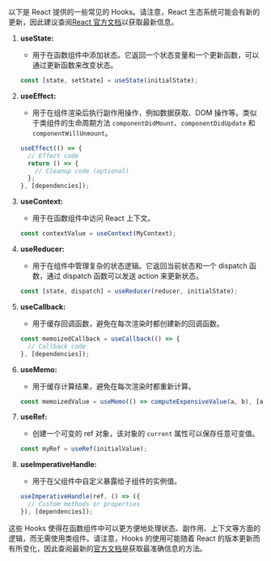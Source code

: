 以下是 React 提供的一些常见的 Hooks。请注意，React 生态系统可能会有新的更新，因此建议查阅[React 官方文档](https://reactjs.org/docs/hooks-reference.html)以获取最新信息。

1. **useState:**
   - 用于在函数组件中添加状态。它返回一个状态变量和一个更新函数，可以通过更新函数来改变状态。

    ```javascript
    const [state, setState] = useState(initialState);
    ```

2. **useEffect:**
   - 用于在组件渲染后执行副作用操作，例如数据获取、DOM 操作等。类似于类组件的生命周期方法 `componentDidMount`、`componentDidUpdate` 和 `componentWillUnmount`。

    ```javascript
    useEffect(() => {
      // Effect code
      return () => {
        // Cleanup code (optional)
      };
    }, [dependencies]);
    ```

3. **useContext:**
   - 用于在函数组件中访问 React 上下文。

    ```javascript
    const contextValue = useContext(MyContext);
    ```

4. **useReducer:**
   - 用于在组件中管理复杂的状态逻辑。它返回当前状态和一个 dispatch 函数，通过 dispatch 函数可以发送 action 来更新状态。

    ```javascript
    const [state, dispatch] = useReducer(reducer, initialState);
    ```

5. **useCallback:**
   - 用于缓存回调函数，避免在每次渲染时都创建新的回调函数。

    ```javascript
    const memoizedCallback = useCallback(() => {
      // Callback code
    }, [dependencies]);
    ```

6. **useMemo:**
   - 用于缓存计算结果，避免在每次渲染时都重新计算。

    ```javascript
    const memoizedValue = useMemo(() => computeExpensiveValue(a, b), [a, b]);
    ```

7. **useRef:**
   - 创建一个可变的 ref 对象，该对象的 `current` 属性可以保存任意可变值。

    ```javascript
    const myRef = useRef(initialValue);
    ```

8. **useImperativeHandle:**
   - 用于在父组件中自定义暴露给子组件的实例值。

    ```javascript
    useImperativeHandle(ref, () => ({
      // Custom methods or properties
    }), [dependencies]);
    ```

这些 Hooks 使得在函数组件中可以更方便地处理状态、副作用、上下文等方面的逻辑，而无需使用类组件。请注意，Hooks 的使用可能随着 React 的版本更新而有所变化，因此查阅最新的[官方文档](https://reactjs.org/docs/hooks-reference.html)是获取最准确信息的方法。